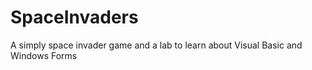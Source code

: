 SpaceInvaders
=============

A simply space invader game and a lab to learn about Visual Basic and Windows Forms
